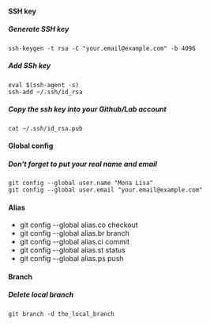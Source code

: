 #### SSH key
##### Generate SSH key
```ssh-keygen -t rsa -C "your.email@example.com" -b 4096```
##### Add SSh key
```
eval $(ssh-agent -s)
ssh-add ~/.ssh/id_rsa
```
##### Copy the ssh key into your Github/Lab account
```cat ~/.ssh/id_rsa.pub```
#### Global config 
##### Don't forget to put your real name and email 
```
git config --global user.name "Mona Lisa"
git config --global user.email "your.email@example.com"
```
#### Alias
- git config --global alias.co checkout 
- git config --global alias.br branch 
- git config --global alias.ci commit 
- git config --global alias.st status 
- git config --global alias.ps push 

#### Branch
##### Delete local branch
```git branch -d the_local_branch```
